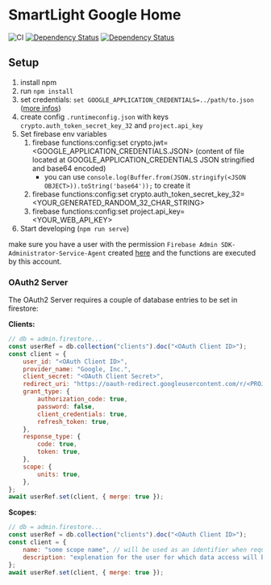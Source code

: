 # SmartLight Google Home

![CI](https://github.com/adrianjost/SmartLight-Google-Home/workflows/CI/badge.svg) [![Dependency Status](https://david-dm.org/adrianjost/SmartLight-Google-Home.svg)](https://david-dm.org/adrianjost/SmartLight-Google-Home) [![Dependency Status](https://david-dm.org/adrianjost/SmartLight-Google-Home/dev-status.svg)](https://david-dm.org/adrianjost/SmartLight-Google-Home?type=dev)

## Setup

1. install npm
1. run `npm install`
1. set credentials: `set GOOGLE_APPLICATION_CREDENTIALS=../path/to.json` ([more infos](https://firebase.google.com/docs/admin/setup#initialize-sdk))
1. create config `.runtimeconfig.json` with keys `crypto.auth_token_secret_key_32` and `project.api_key`
1. Set firebase env variables
   1. firebase functions:config:set crypto.jwt=<GOOGLE_APPLICATION_CREDENTIALS.JSON> (content of file located at GOOGLE_APPLICATION_CREDENTIALS JSON stringified and base64 encoded)
      - you can use `console.log(Buffer.from(JSON.stringify(<JSON OBJECT>)).toString('base64'));` to create it
   1. firebase functions:config:set crypto.auth_token_secret_key_32=<YOUR_GENERATED_RANDOM_32_CHAR_STRING>
   1. firebase functions:config:set project.api_key=<YOUR_WEB_API_KEY>
1. Start developing (`npm run serve`)

make sure you have a user with the permission `Firebase Admin SDK-Administrator-Service-Agent` created [here](https://console.cloud.google.com/iam-admin/iam) and the functions are executed by this account.

### OAuth2 Server

The OAuth2 Server requires a couple of database entries to be set in firestore:

**Clients:**

```js
// db = admin.firestore...
const userRef = db.collection("clients").doc("<OAuth Client ID>");
const client = {
	user_id: "<OAuth Client ID>",
	provider_name: "Google, Inc.",
	client_secret: "<OAuth Client Secret>",
	redirect_uri: "https://oauth-redirect.googleusercontent.com/r/<PROJECT_ID>",
	grant_type: {
		authorization_code: true,
		password: false,
		client_credentials: true,
		refresh_token: true,
	},
	response_type: {
		code: true,
		token: true,
	},
	scope: {
		units: true,
	},
};
await userRef.set(client, { merge: true });
```

**Scopes:**

```js
// db = admin.firestore...
const userRef = db.collection("clients").doc("<OAuth Client ID>");
const client = {
	name: "some scope name", // will be used as an identifier when requesting access to resources (the sender defines and sends scope access requests)
	description: "explenation for the user for which data access will be granted",
};
await userRef.set(client, { merge: true });
```
